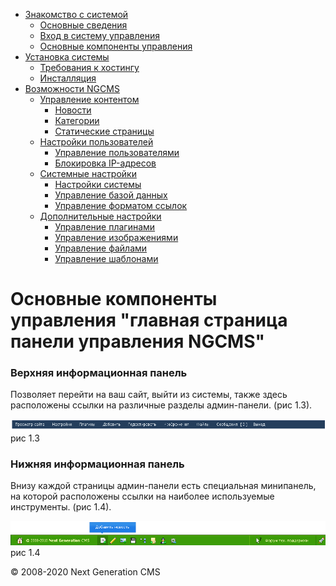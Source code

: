 -   [Знакомство с системой]()
    -   [Основные сведения](about.md)
    -   [Вход в систему управления](enter.md)
    -   [Основные компоненты управления](components.md)
-   [Установка системы]()
    -   [Требования к хостингу](hosting.md)
    -   [Инсталляция](installation.md)
-   [Возможности NGCMS]()
    -   [Управление контентом]()
        -   [Новости](news.md)
        -   [Категории](catigories.md)
        -   [Статические страницы](static.md)
    -   [Настройки пользователей]()
        -   [Управление пользователями](users.md)
        -   [Блокировка IP-адресов](ipban.md)
    -   [Системные настройки]()
        -   [Настройки системы](config.md)
        -   [Управление базой данных](dbo.md)
        -   [Управление форматом ссылок](urls.md)
    -   [Дополнительные настройки]()
        -   [Управление плагинами](plugins.md)
        -   [Управление изображениями](images.md)
        -   [Управление файлами](files.md)
        -   [Управление шаблонами](templates.md)

Основные компоненты управления "главная страница панели управления NGCMS"
=========================================================================

### Верхняя информационная панель

Позволяет перейти на ваш сайт, выйти из системы, также здесь расположены ссылки на различные разделы админ-панели. (рис 1.3).

![Главная страница системы управления](images/screenshots/main_1.png)
рис 1.3

### Нижняя информационная панель

Внизу каждой страницы админ-панели есть специальная минипанель, на которой расположены ссылки на наиболее используемые инструменты. (рис 1.4).

![Главная страница системы управления](images/screenshots/main_2.png)
рис 1.4

© 2008-2020 Next Generation CMS
